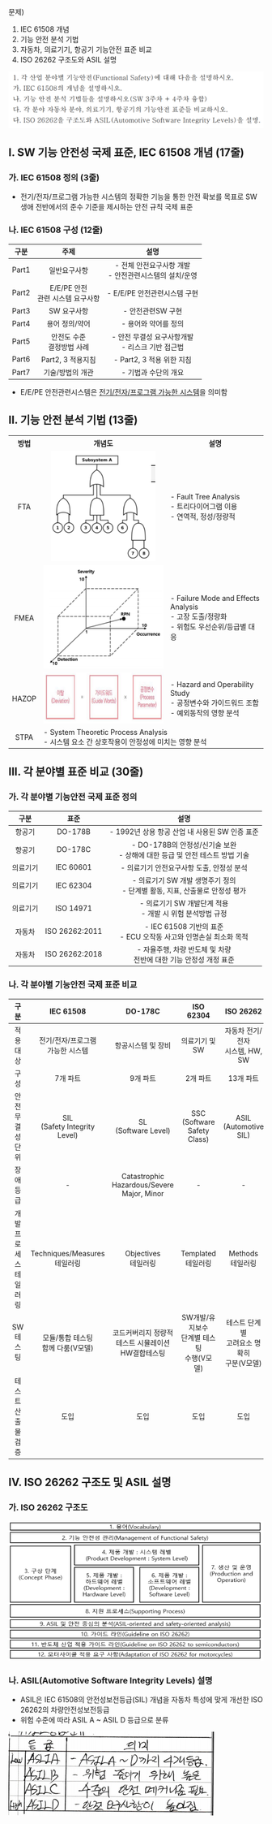 문제)
1. IEC 61508 개념
2. 기능 안전 분석 기법
3. 자동차, 의료기기, 항공기 기능안전 표준 비교
4. ISO 26262 구조도와 ASIL 설명


![Alt text](./images/DS001_1.png)

## I. SW 기능 안전성 국제 표준, IEC 61508 개념 (17줄)
### 가. IEC 61508 정의 (3줄)
- 전기/전자/프로그램 가능한 시스템의 정확한 기능을 통한 안전 확보를 목표로 SW 생애 전반에서의 준수 기준을 제시하는 안전 규칙 국제 표준

### 나. IEC 61508 구성 (12줄)
구분 | 주제 | 설명
-- | -- | --
Part1 | 일반요구사항 | - 전체 안전요구사항 개발 <br> - 안전관련시스템의 설치/운영
Part2 | E/E/PE 안전<br> 관련 시스템 요구사항  | - E/E/PE 안전관련시스템 구현
Part3 | SW 요구사항 | - 안전관련SW 구현
Part4 | 용어 정의/약어 | - 용어와 약어를 정의
Part5 | 안전도 수준<br>결정방법 사례 | - 안전 무결성 요구사항개발<br> - 리스크 기반 접근법
Part6 | Part2, 3 적용지침 | - Part2, 3 적용 위한 지침
Part7 | 기술/방법의 개관 | - 기법과 수단의 개요

- E/E/PE 안전관련시스템은 <u>전기/전자/프로그램 가능한 시스템</u>을 의미함

## II. 기능 안전 분석 기법 (13줄)

<style>
  th, td { text-align:center; }
  .desc { text-align: left; }
</style>
<table>
  <tr>
    <th>방법</th>
    <th>개념도</th>
    <th>설명</th>    
  </tr>
  <tr>
    <td>FTA</td>
    <td><img src="./Images/SW001_2.png"/></td>
    <td class="desc">
      - Fault Tree Analysis <br>
      - 트리다이어그램 이용 <br>
      - 연역적, 정성/정량적 <br>
    </td>
  </tr>

  <tr>
    <td>FMEA</td>
    <td><img src="./Images/SW001_3.png"/></td>
    <td class="desc">
      - Failure Mode and Effects Analysis <br> 
      - 고장 도출/정량화 <br> 
      - 위험도 우선순위/등급별 대응    
    </td>
  </tr>

  <tr>
    <td>HAZOP</td>
    <td><img style="height: 100px;" src="./Images/SW001_4.png"/></td>
    <td class="desc">
      - Hazard and Operability Study <br> 
      - 공정변수와 가이드워드 조합 <br> 
      - 예외동작의 영향 분석
    </td>  
  </tr>

  <tr>
    <td>STPA</td>
    <td class="desc" colspan="2">    
      - System Theoretic Process Analysis <br> 
      - 시스템 요소 간 상호작용이 안정성에 미치는 영향 분석    
    </td>  
  </tr>
</table>



## III. 각 분야별 표준 비교 (30줄)

### 가. 각 분야별 기능안전 국제 표준 정의

구분 | 표준 | 설명
-- | -- | --
항공기 | DO-178B | - 1992년 상용 항공 산업 내 사용된 SW 인증 표준
항공기 | DO-178C | - DO-178B의 안정성/신기술 보완 <br> - 상해에 대한 등급 및 안전 테스트 방법 기술
의료기기 | IEC 60601 | - 의료기기 안전요구사항 도출, 안정성 분석
의료기기 | IEC 62304 | - 의료기기 SW 개발 생명주기 정의 <br> - 단계별 활동, 지표, 산출물로 안정성 평가
의료기기 | ISO 14971 | - 의료기기 SW 개발단계 적용 <br> - 개발 시 위험 분석방법 규정
자동차 | ISO 26262:2011 | - IEC 61508 기반의 표준 <br> - ECU 오작동 사고와 인명손실 최소화 목적
자동차 | ISO 26262:2018 | - 자율주행, 차량 반도체 및 차량 <br> 전반에 대한 기능 안정성 개정 표준

### 나. 각 분야별 기능안전 국제 표준 비교

구분 | IEC 61508 | DO-178C | ISO 62304 | ISO 26262
-- | -- | -- | -- | -- 
적용대상 | 전기/전자/프로그램<br>가능한 시스템 | 항공시스템 및 장비 | 의료기기 및 SW | 자동차 전기/전자<br> 시스템, HW, SW
구성 | 7개 파트 | 9개 파트 | 2개 파트 | 13개 파트
안전무결성<br>단위 | SIL<br>(Safety Integrity Level) | SL<br>(Software Level) | SSC<br>(Software Safety Class) | ASIL<br>(Automotive SIL)
장애등급 | - | Catastrophic<br>Hazardous/Severe<br>Major, Minor | - | -
개발프로세스<br>테일러링 | Techniques/Measures<br>테일러링 | Objectives<br>테일러링 | Templated<br>테일러링 | Methods<br>테일러링
SW테스팅 | 모듈/통합 테스팅<br>함께 다룸(V모델) | 코드커버리지 정량적<br>테스트 시뮬레이션<br> HW결합테스팅 | SW개발/유지보수<br>단계별 테스팅<br>수행(V모델) | 테스트 단계별<br>고려요소 명확히<br>구분(V모델)
테스트산출물<br>검증 | 도입 | 도입 | 도입 | 도입


## IV. ISO 26262 구조도 및 ASIL 설명

### 가. ISO 26262 구조도
![Alt text](./Images/DS001_4.png)

### 나. ASIL(Automotive Software Integrity Levels) 설명
- ASIL은 IEC 61508의 안전성보전등급(SIL) 개념을 자동차 특성에 맞게 개선한 ISO 26262의 차량안전성보전등급
- 위험 수준에 따라 ASIL A ~ ASIL D 등급으로 분류


![Alt text](./Images/DS001_5.png)

